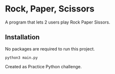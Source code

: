 # Rock, Paper, Scissors
A program that lets 2 users play Rock Paper Sissors.

## Installation
No packages are required to run this project.

```
python3 main.py
```

Created as Practice Python challenge.